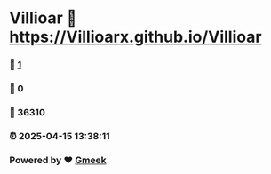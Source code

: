 # Villioar :link: https://Villioarx.github.io/Villioar 
### :page_facing_up: [1](https://Villioarx.github.io/Villioar/tag.html) 
### :speech_balloon: 0 
### :hibiscus: 36310 
### :alarm_clock: 2025-04-15 13:38:11 
### Powered by :heart: [Gmeek](https://github.com/Meekdai/Gmeek)
